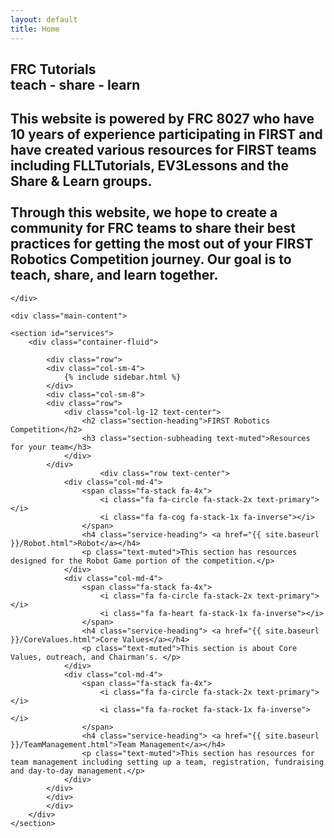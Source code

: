 ```yaml
---
layout: default
title: Home
---
```


</div>
</div>
<!-- We've temporary closed main-content and container to have a full width intro -->    


<!-- Home Jumbotron
================================================== -->    
<section class="intro">
    <div class="wrapintro">
        <h1>FRC Tutorials<br>teach - share - learn</h1>
        <h2 class="lead">This website is powered by FRC 8027 who have 10 years of experience participating in FIRST and have created various resources for FIRST teams including FLLTutorials, EV3Lessons and the Share & Learn groups.
        <br> <br>
        Through this website, we hope to create a community for FRC teams to share their best practices for getting the most out of your FIRST Robotics Competition journey. Our goal is to teach, share, and learn together.</h2>    


    </div>
</section>   

<!-- We reopen main-content and container -->

<div class="container-fluid">

    <div class="main-content">

    <section id="services">
        <div class="container-fluid">

            <div class="row">
            <div class="col-sm-4">
                {% include sidebar.html %}
            </div>
            <div class="col-sm-8">
            <div class="row">
                <div class="col-lg-12 text-center">
                    <h2 class="section-heading">FIRST Robotics Competition</h2>
                    <h3 class="section-subheading text-muted">Resources for your team</h3>
                </div>
            </div>
                        <div class="row text-center">
                <div class="col-md-4">
                    <span class="fa-stack fa-4x">
                        <i class="fa fa-circle fa-stack-2x text-primary"></i>
                        <i class="fa fa-cog fa-stack-1x fa-inverse"></i>
                    </span>
                    <h4 class="service-heading"> <a href="{{ site.baseurl }}/Robot.html">Robot</a></h4>
                    <p class="text-muted">This section has resources designed for the Robot Game portion of the competition.</p>
                </div>
                <div class="col-md-4">
                    <span class="fa-stack fa-4x">
                        <i class="fa fa-circle fa-stack-2x text-primary"></i>
                        <i class="fa fa-heart fa-stack-1x fa-inverse"></i>
                    </span>
                    <h4 class="service-heading"> <a href="{{ site.baseurl }}/CoreValues.html">Core Values</a></h4>
                    <p class="text-muted">This section is about Core Values, outreach, and Chairman's. </p>
                </div>
                <div class="col-md-4">
                    <span class="fa-stack fa-4x">
                        <i class="fa fa-circle fa-stack-2x text-primary"></i>
                        <i class="fa fa-rocket fa-stack-1x fa-inverse"></i>
                    </span>
                    <h4 class="service-heading"> <a href="{{ site.baseurl }}/TeamManagement.html">Team Management</a></h4>
                    <p class="text-muted">This section has resources for team management including setting up a team, registration, fundraising and day-to-day management.</p>
                </div>
            </div>
            </div>
            </div>
        </div>
    </section>
